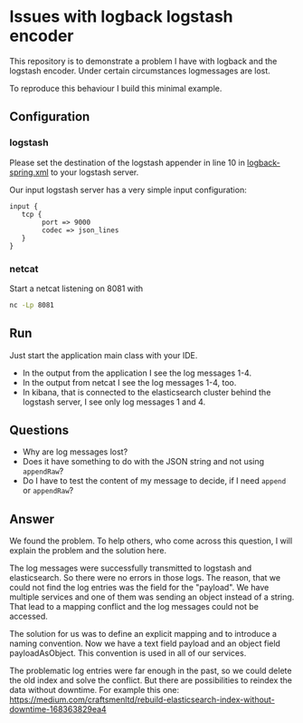 # Issues with logback logstash encoder
This repository is to demonstrate a problem I have with logback and the logstash encoder. Under certain circumstances
 logmessages are lost.
 
 To reproduce this behaviour I build this minimal example.
 
 ## Configuration
 ### logstash
 Please set the destination of the logstash appender in line 10 in [logback-spring.xml](/src/main/resources/logback-spring.xml) to your logstash server.
 
 Our input logstash server has a very simple input configuration:
 ```
input {
    tcp {
         port => 9000
         codec => json_lines
    }
}
```
 ### netcat
 Start a netcat listening on 8081 with
 ```bash
nc -Lp 8081
 ```

## Run
Just start the application main class with your IDE.
- In the output from the application I see the log messages 1-4.
- In the output from netcat I see the log messages 1-4, too.
- In kibana, that is connected to the elasticsearch cluster behind the logstash server, I see only log messages 1 and 4.

## Questions
- Why are log messages lost?
- Does it have something to do with the JSON string and not using `appendRaw`?
- Do I have to test the content of my message to decide, if I need `append` or `appendRaw`?


## Answer
We found the problem. To help others, who come across this question, I will explain the problem and the solution here.

The log messages were successfully transmitted to logstash and elasticsearch. So there were no errors in those logs. The reason, that we could not find the log entries was the field for the "payload". We have multiple services and one of them was sending an object instead of a string. That lead to a mapping conflict and the log messages could not be accessed. 

The solution for us was to define an explicit mapping and to introduce a naming convention. Now we have a text field payload and an object field payloadAsObject. This convention is used in all of our services.

The problematic log entries were far enough in the past, so we could delete the old index and solve the conflict. But there are possibilities to reindex the data without downtime. For example this one: https://medium.com/craftsmenltd/rebuild-elasticsearch-index-without-downtime-168363829ea4


